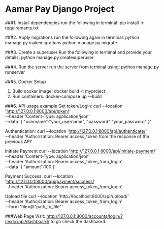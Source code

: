 # Aamar Pay Django Project

###1. Install dependencies
run the following in terminal:
pip install -r requirements.txt

###2. Apply migrations
run the following again in terminal:
python manage.py makemigrations
python manage.py migrate

###3. Create a superuser
Run the following in terminal and provide your details:
python manage.py createsuperuser

###4. Run the server
run the server from terminal using:
python manage.py runserver

###5. Docker Setup
1. Build docker image: docker build -t myproject .
2. Run containers: docker-compose up --build

###6. API usage example
Get token/Login:
curl --location 'http://127.0.0.1:8000/api/token/' \
--header 'Content-Type: application/json' \
--data '{
    "username":"your_username",
    "password":"your_password"
}'


Authentication:
curl --location 'http://127.0.0.1:8000/api/authenticate/' \
--header 'Authorization: Bearer access_token from the response of the previous API'

Initiate Payment
curl --location 'http://127.0.0.1:8000/api/initiate-payment/' \
--header 'Content-Type: application/json' \
--header 'Authorization: Bearer access_token_from_login' \
--data '{
    "amount":100
}'

Payment Success:
curl --location 'http://127.0.0.1:8000/api/payment/success/' \
--header 'Authorization: Bearer access_token_from_login'

Upload file
curl --location 'http://localhost:8000/api/upload/' \
--header 'Authorization: Bearer access_token_from_login' \
--form 'file=@"path_to_file"'


###Web Page
Visit: http://127.0.0.1:8000/accounts/login/?next=/api/dashboard/
to go check the dashbaord.